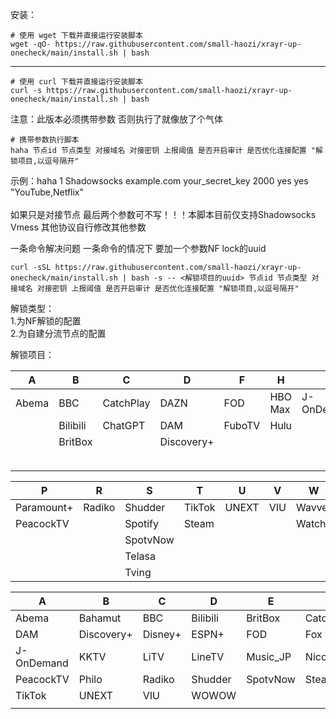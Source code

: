 安装：
```
# 使用 wget 下载并直接运行安装脚本
wget -qO- https://raw.githubusercontent.com/small-haozi/xrayr-up-onecheck/main/install.sh | bash
```
-------------------------------------------------------------------------------------------------------
```
# 使用 curl 下载并直接运行安装脚本
curl -s https://raw.githubusercontent.com/small-haozi/xrayr-up-onecheck/main/install.sh | bash
```

注意：此版本必须携带参数 否则执行了就像放了个气体

```
# 携带参数执行脚本
haha 节点id 节点类型 对接域名 对接密钥 上报阈值 是否开启审计 是否优化连接配置 "解锁项目,以逗号隔开"
```
示例：haha 1 Shadowsocks example.com your_secret_key 2000 yes yes "YouTube,Netflix"<br><br>
如果只是对接节点   最后两个参数可不写！！！本脚本目前仅支持Shadowsocks  Vmess   其他协议自行修改其他参数

一条命令解决问题  一条命令的情况下 要加一个参数NF lock的uuid
```
curl -sSL https://raw.githubusercontent.com/small-haozi/xrayr-up-onecheck/main/install.sh | bash -s -- <解锁项目的uuid> 节点id 节点类型 对接域名 对接密钥 上报阈值 是否开启审计 是否优化连接配置 "解锁项目,以逗号隔开"
```


解锁类型：<br>
1.为NF解锁的配置<br>
2.为自建分流节点的配置

解锁项目：


| A                   | B                   | C                   | D                   | F                   | H                   | J                   | K                   | L                   |
|---------------------|---------------------|---------------------|---------------------|---------------------|---------------------|---------------------|---------------------|---------------------|
| Abema               | BBC                 | CatchPlay           | DAZN                | FOD                 | HBO Max             | J-OnDemand          | KKTV                | LiTV                |
|                     | Bilibili            | ChatGPT             | DAM                 | FuboTV              | Hulu                |                     |                     | MyTvSuper           |
|                     | BritBox             |                     | Discovery+          |                     |                     |                     |                     | NaverTV             |
|                     |                     |                     |                     |                     |                     |                     |                     | Niconico            |
|                     |                     |                     |                     |                     |                     |                     |                     |                     |

| P                   | R                   | S                   | T                   | U                   | V                   | W                   |
|---------------------|---------------------|---------------------|---------------------|---------------------|---------------------|---------------------|
| Paramount+          | Radiko              | Shudder             | TikTok              | UNEXT               | VIU                 | Wavve               |
| PeacockTV           |                     | Spotify             | Steam               |                     |                     | Watcha              |
|                     |                     | SpotvNow            |                     |                     |                     |                     |
|                     |                     | Telasa              |                     |                     |                     |                     |
|                     |                     | Tving               |                     |                     |                     |                     |

| A                  | B                  | C                  | D                  | E                  | F                  | G                  | H                  |
|--------------------|--------------------|--------------------|--------------------|--------------------|--------------------|--------------------|--------------------|
| Abema              | Bahamut            | BBC                | Bilibili           | BritBox            | CatchPlay          | ChatGPT            | DAZN               |
| DAM                | Discovery+         | Disney+            | ESPN+              | FOD                | Fox                | FuboTV             | HBO Max            |
| J-OnDemand         | KKTV               | LiTV               | LineTV             | Music_JP           | Niconico           | NowE               | Paramount+         |
| PeacockTV          | Philo              | Radiko             | Shudder            | SpotvNow           | Steam              | Tving              | TLCGO              |
| TikTok             | UNEXT              | VIU                | WOWOW              |                    |                    |                    |                    |
|                    |                    |                    |                    |                    |                    |                    |                    |



